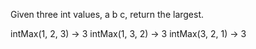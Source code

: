
Given three int values, a b c, return the largest.


intMax(1, 2, 3) → 3
intMax(1, 3, 2) → 3
intMax(3, 2, 1) → 3